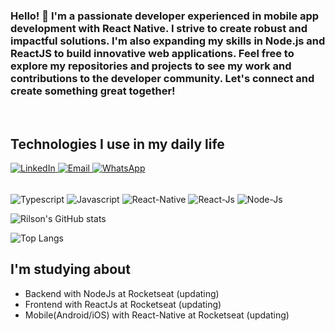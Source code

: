 ### Hello! 👋 I'm a passionate developer experienced in mobile app development with React Native. I strive to create robust and impactful solutions. I'm also expanding my skills in Node.js and ReactJS to build innovative web applications. Feel free to explore my repositories and projects to see my work and contributions to the developer community. Let's connect and create something great together!
<br/>

## Technologies I use in my daily life

[
  ![LinkedIn](https://img.shields.io/badge/LinkedIn-0077B5?style=for-the-badge&logo=linkedin&logoColor=white)
  ](https://www.linkedin.com/in/rilson-oliveira-1560a7109/)
[
  ![Email](https://img.shields.io/badge/Gmail-D14836?style=for-the-badge&logo=gmail&logoColor=white)
  ](mailto:rilson2.0@gmail.com)
[
  ![WhatsApp](https://img.shields.io/badge/WhatsApp-25D366?style=for-the-badge&logo=whatsapp&logoColor=white)
  ](https://wa.me/+5538991682289)

<div style="display= inline-block"><br/>
  <img align="center" alt="Typescript" src="https://img.shields.io/badge/TypeScript-007ACC?style=for-the-badge&logo=typescript&logoColor=white"/>
  <img align="center" alt="Javascript" src="https://img.shields.io/badge/JavaScript-F7DF1E?style=for-the-badge&logo=javascript&logoColor=black"/>
  <img align="center" alt="React-Native" src="https://img.shields.io/badge/React_Native-20232A?style=for-the-badge&logo=react&logoColor=61DAFB"/>
  <img align="center" alt="React-Js" src="https://img.shields.io/badge/React-20232A?style=for-the-badge&logo=react&logoColor=61DAFB"/>
  <img align="center" alt="Node-Js" src="https://img.shields.io/badge/Node.js-43853D?style=for-the-badge&logo=node.js&logoColor=white"/>
</div>


  ![Rilson's GitHub stats](https://github-readme-stats.vercel.app/api?username=RilsonO&show_icons=true&theme=tokyonight&hide=contribs)

  ![Top Langs](https://github-readme-stats.vercel.app/api/top-langs/?username=RilsonO&theme=tokyonight&layout=compact)


## I'm studying about

 - Backend with NodeJs at Rocketseat (updating) 
 - Frontend with ReactJs at Rocketseat (updating)
 - Mobile(Android/iOS) with React-Native at Rocketseat (updating)
